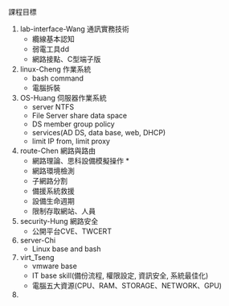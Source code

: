 課程目標
1. lab-interface-Wang 通訊實務技術
    * 纜線基本認知
    * 弱電工具dd
    * 網路接點、C型端子版
2. linux-Cheng 作業系統
    * bash command
    * 電腦拆裝
3. OS-Huang 伺服器作業系統
    * server NTFS
    * File Server share data space
    * DS member group policy
    * services(AD DS, data base, web, DHCP)
    * limit IP from, limit proxy
4. route-Chen 網路與路由
    * 網路理論、思科設備模擬操作    * 
    * 網路環境檢測
    * 子網路分割
    * 備援系統救援
    * 設備生命週期
    * 限制存取網站、人員
5. security-Hung 網路安全
    * 公開平台CVE、TWCERT
6. server-Chi 
    * Linux base and bash
7. virt_Tseng
    * vmware base
    * IT base skill(備份流程, 權限設定, 資訊安全, 系統最佳化)
    * 電腦五大資源(CPU、RAM、STORAGE、NETWORK、GPU)
8. 